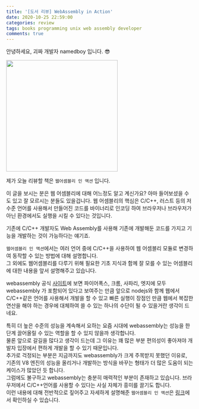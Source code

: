 ```yaml
---
title: '[도서 리뷰] WebAssembly in Action'
date: 2020-10-25 22:59:00
categories: review
tags: books programming unix web assembly developer
comments: true
---
```


안녕하세요, 괴짜 개발자 namedboy 입니다. 😎

<img src='https://firebasestorage.googleapis.com/v0/b/github-blog-39e5f.appspot.com/o/webassembly.jpg?alt=media&token=6f0104af-a501-4379-aaee-748d7ee4e832' width='300px'/>

제가 오늘 리뷰할 책은 `웹어셈블리 인 액션` 입니다.  

이 글을 보시는 분은 웹 어셈블리에 대해 어느정도 알고 계신가요?
아마 들어보셨을 수도 있고 잘 모르시는 분들도 있을겁니다.
웹 어셈블리의 핵심은 C/C++, 러스트 등의 저수준 언어를 사용해서 만들어진 코드를 바이너리로 인코딩 하여 브라우저나 브라우저가 아닌 환경에서도 실행을 시킬 수 있다는 것입니다.

기존에 C/C++ 개발자도 Web Assembly를 사용해 기존에 개발해둔 코드를 가지고 기능을 개발하는 것이 가능하다는 얘기죠.  

`웹어셈블리 인 액션`에서는 여러 언어 중에 C/C++을 사용하여 웹 어셈블리 모듈로 변경하여 동작할 수 있는 방법에 대해 설명합니다.  
그 외에도 웹어셈블리를 다루기 위해 필요한 기초 지식과 함께 잘 모를 수 있는 어셈블리에 대한 내용을 앞서 설명해주고 있습니다.  

webassembly 공식 [사이트](https://webassembly.org/)에 보면 파이어폭스, 크롬, 사파리, 엣지에 모두 webassembly 가 포함되어 있다고 보여주는 만큼 앞으로 nodejs와 함께 웹에서 C/C++같은 언어를 사용해서 개발을 할 수 있고 빠른 실행이 장점인 만큼 웹에서 복잡한 연산을 해야 하는 경우에 대체하여 쓸 수 있는 하나의 수단이 될 수 있을거란 생각이 드네요.

특히 더 높은 수준의 성능을 계속해서 요하는 요즘 시대에 webassembly는 성능을 한단계 끌어올릴 수 있는 역할을 할 수 있지 않을까 생각합니다.  
물론 앞으로 갈길을 많다고 생각이 드는데 그 이유는 꽤 많은 부분 편의성이 좋아져야 개발자 입장에서 편하게 개발을 할 수 있기 때문입니다.  
추가로 걱정되는 부분은 지금까지도 webassembly가 크게 주목받지 못했던 이유로, 기존의 V8 엔진의 성능을 올리거나 개발하는 방식을 바꾸는 형태가 더 많은 도움이 되는 케이스가 많았던 듯 합니다.  
그럼에도 불구하고 webassembly는 충분히 매력적인 부분이 존재하고 있습니다. 브라우저에서 C/C++언어를 사용할 수 있다는 사실 자체가 흥미를 끌기도 합니다.  
이런 내용에 대해 전반적으로 짚어주고 자세하게 설명해준 `웹어셈블리 인 액션`은 [링크](https://www.hanbit.co.kr/store/books/look.php?p_code=B5654500071)에서 확인하실 수 있습니다.
